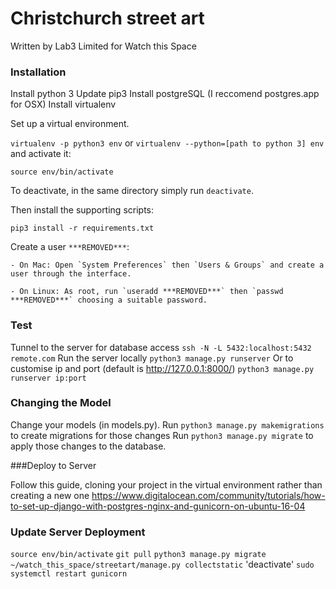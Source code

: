 # Christchurch street art

Written by Lab3 Limited for Watch this Space

### Installation
Install python 3
Update pip3
Install postgreSQL (I reccomend postgres.app for OSX)
Install virtualenv

Set up a virtual environment.

`virtualenv -p python3 env`
or
`virtualenv --python=[path to python 3] env`
and activate it:

`source env/bin/activate`

To deactivate, in the same directory simply run `deactivate`.

Then install the supporting scripts:

`pip3 install -r requirements.txt`

Create a user `***REMOVED***`:

	- On Mac: Open `System Preferences` then `Users & Groups` and create a user through the interface.

	- On Linux: As root, run `useradd ***REMOVED***` then `passwd ***REMOVED***` choosing a suitable password.


### Test

Tunnel to the server for database access
`ssh -N -L 5432:localhost:5432 remote.com`
Run the server locally
`python3 manage.py runserver`
Or to customise ip and port (default is http://127.0.0.1:8000/)
`python3 manage.py runserver ip:port`

### Changing the Model

Change your models (in models.py).
Run `python3 manage.py makemigrations` to create migrations for those changes
Run `python3 manage.py migrate` to apply those changes to the database.

###Deploy to Server

Follow this guide, cloning your project in the virtual environment rather than creating a new one https://www.digitalocean.com/community/tutorials/how-to-set-up-django-with-postgres-nginx-and-gunicorn-on-ubuntu-16-04

### Update Server Deployment
`source env/bin/activate`
`git pull`
`python3 manage.py migrate`
`~/watch_this_space/streetart/manage.py collectstatic`
'deactivate'
`sudo systemctl restart gunicorn`
